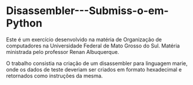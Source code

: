 # Disassembler---Submiss-o-em-Python

Este é um exercício desenvolvido na matéria de Organização de computadores na Universidade Federal de Mato Grosso do Sul.
Matéria ministrada pelo professor Renan Albuquerque.

O trabalho consistia na criação de um disassembler para linguagem marie, onde os dados de teste deveriam ser criados em formato hexadecimal e retornados como instruções da mesma.
